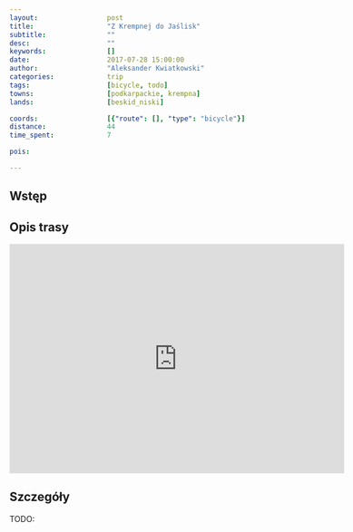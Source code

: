 ```yaml
---
layout:                 post
title:                  "Z Krempnej do Jaślisk"
subtitle:               ""
desc:                   ""
keywords:               []
date:                   2017-07-28 15:00:00
author:                 "Aleksander Kwiatkowski"
categories:             trip
tags:                   [bicycle, todo]
towns:                  [podkarpackie, krempna]
lands:                  [beskid_niski]

coords:                 [{"route": [], "type": "bicycle"}]
distance:               44
time_spent:             7

pois:

---
```



Wstęp
-----

Opis trasy
----------

<iframe height='405' width='590' frameborder='0' allowtransparency='true' scrolling='no' src='https://www.strava.com/activities/1105793226/embed/10d8b37e7a6a2f24061ee7cc8d8b43092626b260'></iframe>

Szczegóły
---------

TODO:
